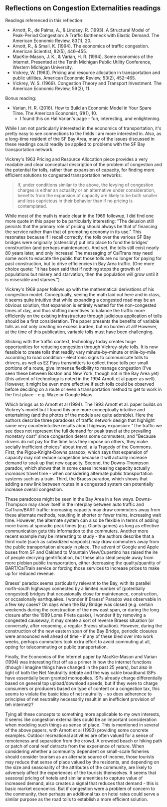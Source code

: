 
## Reflections on Congestion Externalities readings

Readings referenced in this reflection:

* Arnott, R., de Palma, A., & Lindsey, R. (1993). A Structural Model of Peak-Period Congestion: A Traffic Bottleneck with Elastic Demand. The American Economic Review, 83(1), 20.
* Arnott, R., & Small, K. (1994). The economics of traffic congestion. American Scientist, 82(5), 446–455.
* MacKie-Mason, J. K., & Varian, H. R. (1994). Some economics of the Internet. Presented at the Tenth Michigan Public Utility Conference, Western Michigan University.
* Vickrey, W. (1963). Pricing and resource allocation in transportation and public utilities. American Economic Review, 53(2), 452–465.
* Vickrey, W. S. (1969). Congestion Theory and Transport Investment. The American Economic Review, 59(2), 11.

Bonus reading:

* Varian, H. R. (2016). How to Build an Economic Model in Your Spare Time. The American Economist, 61(1), 10.
    * I found this on Hal Varian's page - fun, interesting, and enlightening.
    
While I am not particularly interested in the economics of transportation, it's pretty easy to see connections to the fields I am more interested in.  Also, as a long-time resident of the SF Bay Area, many of the issues discussed in these readings could readily be applied to problems with the SF Bay transportation network.

Vickrey's 1963 Pricing and Resource Allocation piece provides a very readable and clear conceptual description of the problem of congestion and the potential for tolls, rather than expansion of capacity, for finding more efficient solutions to congested transportation networks: 

> If, under conditions similar to the above, the levying of congestion charges is either an actuality or an alternative under consideration, benefits from the expansion of capacity are likely to be both smaller and less capricious in their behavior than if no pricing is contemplated.

While most of the math is made clear in the 1969 followup, I did find one more quote in this paper to be particularly interesting: "The delusion still persists that the primary role of pricing should always be that of financing the service rather than that of promoting economy in its use."  This resonates because if I recall correctly, the tolls over the various SF Bay bridges were originally (ostensibly) put into place to fund the bridges' construction (and perhaps maintenance).  And yet, the tolls still exist nearly 80 years later, and only increase!  The messaging of CalTrans may need some work to educate the public that those tolls are no longer for paying for past construction, but to drive efficiencies in Bay Area traffic.  (One more choice quote: "It has been said that if nothing stops the growth of populations but misery and starvation, then the population will grow until it is miserable and starves.")

Vickrey's 1969 paper follows up with the mathematical derivations of his congestion model.  Conceptually, seeing the math laid out here and in class, it seems quite intuitive that while expanding a congested road may be an obvious solution, that expansion is entirely wasted for the non-congested times of day, and thus shifting incentives to balance the traffic more efficiently on the existing infrastructure through judicious application of tolls should be a first consideration.  The paper presents the benefits of variable tolls as not only creating no excess burden, but no burden at all!  However, at the time of this publication, variable tolls must have been challenging.

Sticking with the traffic context, technology today creates huge opportunities for reducing congestion through Vickrey-style tolls.  It is now feasible to create tolls that readily vary minute-by-minute or mile-by-mile according to road condition - electronic signs to communicate tolls to drivers, as well as EZ Pass transmitters to collect those tolls per small portions of a route, give immense flexibility to manage congestion (I've seen these between Boston and New York, though not in the Bay Area yet) (this advent of technology is noted in the 1994 Arnott et al paper as well).  However, it might be even more effective if such tolls could be observed before deciding on a route or even a transportation method to get to work in the first place - e.g. Waze or Google Maps.  

Which brings us to Arnott et al (1994).  The 1993 Arnott et al. paper builds on Vickrey's model but I found this one more conceptually intuitive and entertaining (and the photos of the models are quite adorable).  Here the authors describe three paradoxes of traffic network design that highlight some very counterintuitive results about highway expansion: "The traffic we see does not represent the full demand for peak travel at the prevailing monetary cost" since congestion deters some commuters; and "Because drivers do not pay for the time loss they impose on others, they make socially inefficient choices" about travel, a la Tragedy of the Commons.  First, the Pigou-Knight-Downs paradox, which says that expansion of capacity may not reduce congestion because it will actually increase demand to soak up that new capacity. Second, the Downs-Thompson paradox, which shows that in some cases increasing capacity actually *increases* travel time - when considering alternate public transportation systems such as a train.  Third, the Braess paradox, which shows that adding a new link between routes in a congested system can potentially increase overall congestion.  

These paradoces might be seen in the Bay Area in a few ways.  Downs-Thompson may show itself in the interplay between auto traffic and CalTrain/BART traffic: increasing capacity may draw commuters away from these alternate methods, resulting in shorter or fewer trains, increasing wait time.  However, the alternate system can also be flexible in terms of adding more trains at sporadic peak times (e.g. Giants games) as long as effective communication gets this information to the commuters.  Another more recent example may be interesting to study - the authors describe that a third route (such as subsidized vanpools) may draw commuters away from the public transportation already in place.  The advent of Google and Apple buses from SF and Oakland to Mountain View/Cupertino has raised the ire of people decrying gentrification, but these also steal people away from more plebian public transportation, either decreasing the quality/quantity of BART/CalTrain service or forcing those services to increase prices to make up for reduced revenue.

Braess' paradox seems particularly relevant to the Bay, with its parallel north-south highways connected by a limited number of (potentially congested) bridges that occasionally close for maintenance, construction, or occasionally earthquakes.  I wonder if Braess' Paradox was observable in a few key cases? On days when the Bay Bridge was closed (e.g. certain weekends during the construction of the new east span, or during the long closure after the 1989 Loma Prieta quake), I wonder if by removing a congested causeway, it may create a sort of reverse Braess situation (or conversely, after reopening, a regular Braess situation).  However, during the construction of the new eastern span of the Bay Bridge, periodic closures were announced well ahead of time - if any of these bled over into work weeks, perhaps commuters took extra effort to avoid commuting at all, opting for telecommuting or public transportation.

Finally, the Economics of the Internet paper by MacKie-Mason and Varian (1994) was interesting first off as a primer in how the internet functions (though I imagine things have changed in the past 25 years), but also in light of both the Net Neutrality debate and the way cable broadband ISPs have essentially been granted monopolies.  ISPs already charge differentially based on general top upload/download speeds, but if they were to charge consumers or producers based on type of content or a congestion tax, this seems to violate the basic idea of net neutrality - so does adherence to principles of net neutrality necessarily result in an inefficient provision of teh internetz?

Tying all these concepts to something more applicable to my own interests, it seems like congestion externalities could be an important consideration when modeling such things as sense of place.  This is mentioned in several of the above papers, with Arnott et al (1993) providing some concrete examples.  Outdoor recreational activities are often valued for a sense of remoteness and separation from the crowd.  A crowded beach or hiking path or patch of coral reef detracts from the experience of nature.  When considering whether a community dependent on small-scale fisheries should consider tourism as an alternate source of income, those tourists may reduce that sense of place valued by the residents, and depending on the size and seasonality of the attributes of the community, are likely to adversely affect the experiences of the tourists themselves.  It seems that seasonal pricing of hotels and similar amenities to capture value of increased demand, also creates a signal that reduces that demand - this is basic market economics. But if congestion were a problem of concern to the community, then perhaps an additional tax on hotel rates could serve a similar purpose as the road tolls to establish a more efficient solution.
